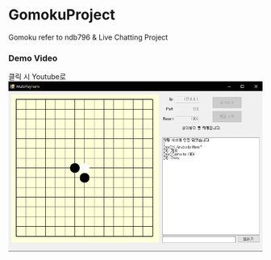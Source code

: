 # GomokuProject
Gomoku refer to ndb796 &amp; Live Chatting Project

### Demo Video
클릭 시 Youtube로 
[![screenshot](./Gomoku.png)](https://youtu.be/to2GPOZB-ac)
